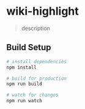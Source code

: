 # wiki-highlight

> description

## Build Setup
```bash
# install dependencies
npm install

# build for production
npm run build

# watch for changes
npm run watch
```
